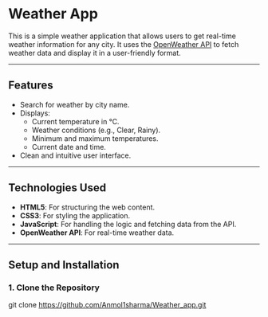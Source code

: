 # Weather App

This is a simple weather application that allows users to get real-time weather information for any city. It uses the [OpenWeather API](https://openweathermap.org/) to fetch weather data and display it in a user-friendly format.

---

## Features
- Search for weather by city name.
- Displays:
  - Current temperature in °C.
  - Weather conditions (e.g., Clear, Rainy).
  - Minimum and maximum temperatures.
  - Current date and time.
- Clean and intuitive user interface.

---

## Technologies Used
- **HTML5**: For structuring the web content.
- **CSS3**: For styling the application.
- **JavaScript**: For handling the logic and fetching data from the API.
- **OpenWeather API**: For real-time weather data.

---

## Setup and Installation

### 1. Clone the Repository
git clone https://github.com/Anmol1sharma/Weather_app.git
